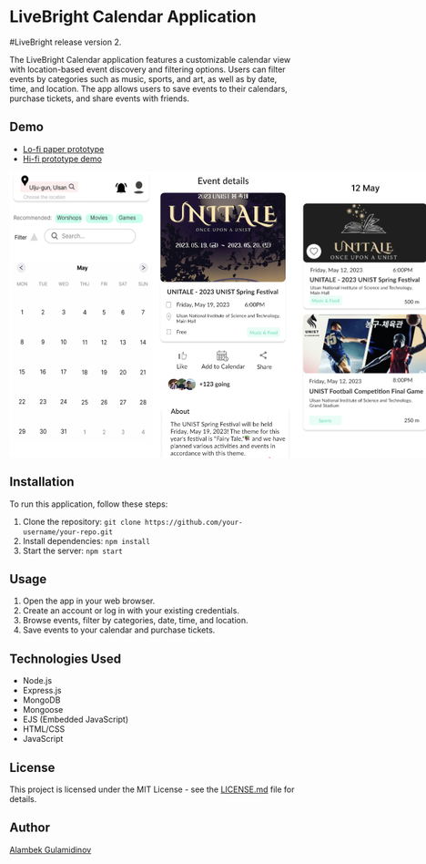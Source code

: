 # LiveBright Calendar Application

#LiveBright release version 2.

The LiveBright Calendar application features a customizable calendar view with location-based event discovery and filtering options. Users can filter events by categories such as music, sports, and art, as well as by date, time, and location. The app allows users to save events to their calendars, purchase tickets, and share events with friends.

## Demo

- [Lo-fi paper prototype](https://youtu.be/rA2bOvuEHj8)
- [Hi-fi prototype demo](https://drive.google.com/file/d/1gSZus2Y3P-Aibae2HAWrOekMpZ8WS9dv/view?usp=sharing)


<div style="display: flex; justify-content: space-between;">
    <img src="/public/images/MainPage.png" alt="Screenshot 1" width="250">
    <img src="/public/images/DemoScreen.png" alt="Screenshot 2" width="250">
    <img src="/public/images/DayPage.png" alt="Screenshot 3" width="250">
</div>

## Installation

To run this application, follow these steps:

1. Clone the repository: `git clone https://github.com/your-username/your-repo.git`
2. Install dependencies: `npm install`
3. Start the server: `npm start`

## Usage

1. Open the app in your web browser.
2. Create an account or log in with your existing credentials.
3. Browse events, filter by categories, date, time, and location.
4. Save events to your calendar and purchase tickets.

## Technologies Used

- Node.js
- Express.js
- MongoDB
- Mongoose
- EJS (Embedded JavaScript)
- HTML/CSS
- JavaScript

## License

This project is licensed under the MIT License - see the [LICENSE.md](LICENSE.md) file for details.

## Author

[Alambek Gulamidinov](https://github.com/AlambekG)


